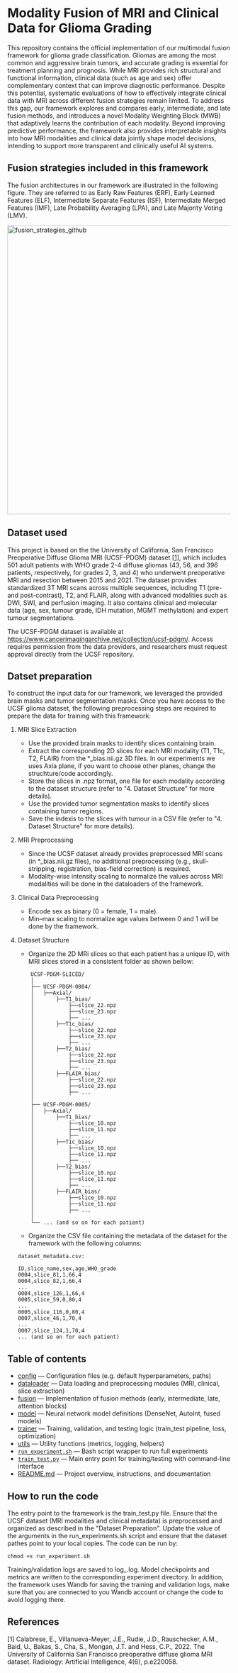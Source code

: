 # Modality Fusion of MRI and Clinical Data for Glioma Grading
This repository contains the official implementation of our multimodal fusion framework for glioma grade classification. Gliomas are among the most common and aggressive brain tumors, and accurate grading is essential for treatment planning and prognosis. While MRI provides rich structural and functional information, clinical data (such as age and sex) offer complementary context that can improve diagnostic performance. Despite this potential, systematic evaluations of how to effectively integrate clinical data with MRI across different fusion strategies remain limited. To address this gap, our framework explores and compares early, intermediate, and late fusion methods, and introduces a novel Modality Weighting Block (MWB) that adaptively learns the contribution of each modality. Beyond improving predictive performance, the framework also provides interpretable insights into how MRI modalities and clinical data jointly shape model decisions, intending to support more transparent and clinically useful AI systems.
## Fusion strategies included in this framework
The fusion architectures in our framework are illustrated in the following figure. They are referred to as Early Raw Features (ERF), Early Learned Features (ELF), Intermediate Separate Features (ISF), Intermediate Merged Features (IMF), Late Probability Averaging (LPA), and Late Majority Voting (LMV). 


<img width="1100" height="652" alt="fusion_strategies_github" src="https://github.com/user-attachments/assets/2cb00303-520b-4383-94dd-8f35da3be278" />


## Dataset used
This project is based on the the University of California, San Francisco Preoperative Diffuse Glioma MRI (UCSF-PDGM) dataset [[1]](#1), which includes 501 adult patients with WHO grade 2-4 diffuse gliomas (43, 56, and 396 patients, respectively, for grades 2, 3, and 4) who underwent preoperative MRI and resection between 2015 and 2021. The dataset provides standardized 3T MRI scans across multiple sequences, including T1 (pre- and post-contrast), T2, and FLAIR, along with advanced modalities such as DWI, SWI, and perfusion imaging. It also contains clinical and molecular data (age, sex, tumour grade, IDH mutation, MGMT methylation) and expert tumour segmentations.

The UCSF-PDGM dataset is available at https://www.cancerimagingarchive.net/collection/ucsf-pdgm/. Access requires permission from the data providers, and researchers must request approval directly from the UCSF repository.

## Datset preparation
To construct the input data for our framework, we leveraged the provided brain masks and tumor segmentation masks. Once you have access to the UCSF glioma dataset, the following preprocessing steps are required to prepare the data for training with this framework:

1. MRI Slice Extraction
    * Use the provided brain masks to identify slices containing brain. 
    * Extract the corresponding 2D slices for each MRI modality (T1, T1c, T2, FLAIR) from the *_bias.nii.gz 3D files. In our experiments we uses Axia plane, if you want to choose other planes, change the struchture/code accordingly.
    * Store the slices in .npz format, one file for each modality according to the dataset structure (refer to "4. Dataset Structure" for more details).
    * Use the provided tumor segmentation masks to identify slices containing tumor regions.
    * Save the indexis to the slices with tumour in a CSV file (refer to "4. Dataset Structure" for more details).

2. MRI Preprocessing
    * Since the UCSF dataset already provides preprocessed MRI scans (in *_bias.nii.gz files), no additional preprocessing (e.g., skull-stripping, registration, bias-field correction) is required.
    * Modality-wise intensity scaling to normalize the values across MRI modalities will be done in the dataloaders of the framework.

3. Clinical Data Preprocessing
    * Encode sex as binary (0 = female, 1 = male).
    * Min–max scaling to normalize age values between 0 and 1 will be done by the framework.

4. Dataset Structure
    * Organize the 2D MRi slices so that each patient has a unique ID, with MRI slices stored in a consistent folder as shown bellow:

    ```
        UCSF-PDGM-SLICED/
        │
        ├── UCSF-PDGM-0004/
        │   ├──Axial/
        │       ├──T1_bias/
        │           ├──slice_22.npz
        │           ├──slice_23.npz
        │           ├── ...
        │       ├──T1c_bias/
        │           ├──slice_22.npz
        │           ├──slice_23.npz
        │           ├── ...
        │       ├──T2_bias/
        │           ├──slice_22.npz
        │           ├──slice_23.npz
        │           ├── ...
        │       ├──FLAIR_bias/
        │           ├──slice_22.npz
        │           ├──slice_23.npz
        │           ├── ...
        │
        ├── UCSF-PDGM-0005/
        │   ├──Axial/
        │       ├──T1_bias/
        │           ├──slice_10.npz
        │           ├──slice_11.npz
        │           ├── ...
        │       ├──T1c_bias/
        │           ├──slice_10.npz
        │           ├──slice_11.npz
        │           ├── ...
        │       ├──T2_bias/
        │           ├──slice_10.npz
        │           ├──slice_11.npz
        │           ├── ...
        │       ├──FLAIR_bias/
        │           ├──slice_10.npz
        │           ├──slice_11.npz
        │           ├── ...        
        │
        └── ... (and so on for each patient)
    ```
    * Organize the CSV file containing the metadata of the dataset for the framework with the following columns:

    ```
    dataset_metadata.csv:

    ID,slice_name,sex,age,WHO_grade
    0004,slice_81,1,66,4
    0004,slice_82,1,66,4
    ...
    0004,slice_126,1,66,4
    0005,slice_59,0,80,4
    ...
    0005,slice_116,0,80,4
    0007,slice_46,1,70,4
    ...
    0007,slice_124,1,70,4
    ... (and so on for each patient)
    ```    

## Table of contents
- [config](config/) — Configuration files (e.g. default hyperparameters, paths)  
- [dataloader](dataloader/) — Data loading and preprocessing modules (MRI, clinical, slice extraction)  
- [fusion](fusion/) — Implementation of fusion methods (early, intermediate, late, attention blocks)  
- [model](model/) — Neural network model definitions (DenseNet, AutoInt, fused models)  
- [trainer](trainer/) — Training, validation, and testing logic (train_test pipeline, loss, optimization)  
- [utils](utils/) — Utility functions (metrics, logging, helpers)  
- [`run_experiment.sh`](run_experiment.sh) — Bash script wrapper to run full experiments  
- [`train_test.py`](train_test.py) — Main entry point for training/testing with command-line interface  
- [README.md](README.md) — Project overview, instructions, and documentation

## How to run the code
The entry point to the framework is the train_test.py file. Ensure that the UCSF dataset (MRI modalities and clinical metadata) is preprocessed and organized as described in the "Dataset Preparation". Update the value of the arguments in the run_experiments.sh script and ensure that the dataset pathes point to your local copies. The code can be run by:
```
chmod +x run_experiment.sh
``` 
Training/validation logs are saved to log_<seed>.log. Model checkpoints and metrics are written to the corresponding experiment directory. In addition, the framework uses Wandb for saving the training and validation logs, make sure that you are connected to you Wandb account or change the code to avoid logging there.

## References
<a id="1">[1]</a> 
Calabrese, E., Villanueva-Meyer, J.E., Rudie, J.D., Rauschecker, A.M., Baid, U., Bakas, S., Cha, S., Mongan, J.T. and Hess, C.P., 2022. The University of California San Francisco preoperative diffuse glioma MRI dataset. Radiology: Artificial Intelligence, 4(6), p.e220058.





